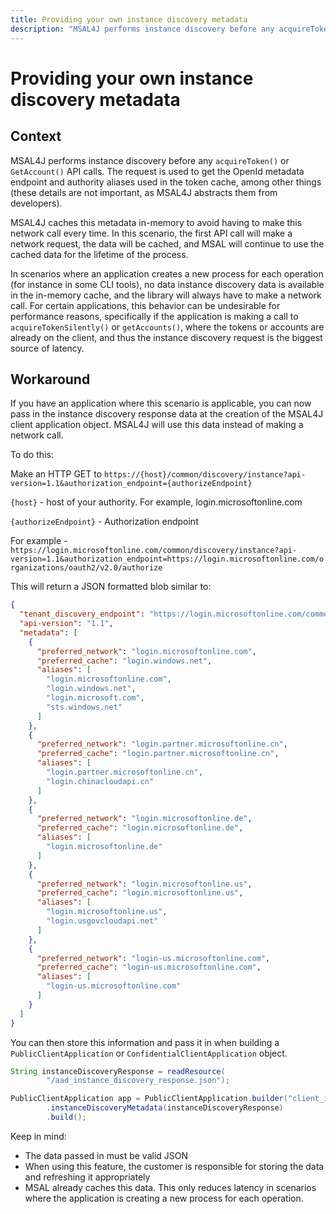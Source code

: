 ```yaml
---
title: Providing your own instance discovery metadata
description: "MSAL4J performs instance discovery before any acquireToken() or GetAccount() API calls. The request is used to get the OpenId metadata endpoint and authority aliases used in the token cache, among other things (these details are not important, as MSAL4J abstracts them from developers)."
---
```


# Providing your own instance discovery metadata

## Context

MSAL4J performs instance discovery before any `acquireToken()` or `GetAccount()` API calls. The request is used to get the OpenId metadata endpoint and authority aliases used in the token cache, among other things (these details are not important, as MSAL4J abstracts them from developers).

MSAL4J caches this metadata in-memory to avoid having to make this network call every time. In this scenario, the first API call will make a network request, the data will be cached, and MSAL will continue to use the cached data for the lifetime of the process.

In scenarios where an application creates a new process for each operation (for instance in some CLI tools), no data instance discovery data is available in the in-memory cache, and the library will always have to make a network call. For certain applications, this behavior can be undesirable for performance reasons, specifically if the application is making a call to `acquireTokenSilently()` or `getAccounts()`, where the tokens or accounts are already on the client, and thus the instance discovery request is the biggest source of latency.

## Workaround

If you have an application where this scenario is applicable, you can now pass in the instance discovery response data at the creation of the MSAL4J client application object. MSAL4J will use this data instead of making a network call.

To do this:

Make an HTTP GET to `https://{host}/common/discovery/instance?api-version=1.1&authorization_endpoint={authorizeEndpoint}`

`{host}` - host of your authority. For example, login.microsoftonline.com

`{authorizeEndpoint}` - Authorization endpoint 

For example - `https://login.microsoftonline.com/common/discovery/instance?api-version=1.1&authorization_endpoint=https://login.microsoftonline.com/organizations/oauth2/v2.0/authorize`

This will return a JSON formatted blob similar to: 

```json
{
  "tenant_discovery_endpoint": "https://login.microsoftonline.com/common/.well-known/openid-configuration",
  "api-version": "1.1",
  "metadata": [
    {
      "preferred_network": "login.microsoftonline.com",
      "preferred_cache": "login.windows.net",
      "aliases": [
        "login.microsoftonline.com",
        "login.windows.net",
        "login.microsoft.com",
        "sts.windows.net"
      ]
    },
    {
      "preferred_network": "login.partner.microsoftonline.cn",
      "preferred_cache": "login.partner.microsoftonline.cn",
      "aliases": [
        "login.partner.microsoftonline.cn",
        "login.chinacloudapi.cn"
      ]
    },
    {
      "preferred_network": "login.microsoftonline.de",
      "preferred_cache": "login.microsoftonline.de",
      "aliases": [
        "login.microsoftonline.de"
      ]
    },
    {
      "preferred_network": "login.microsoftonline.us",
      "preferred_cache": "login.microsoftonline.us",
      "aliases": [
        "login.microsoftonline.us",
        "login.usgovcloudapi.net"
      ]
    },
    {
      "preferred_network": "login-us.microsoftonline.com",
      "preferred_cache": "login-us.microsoftonline.com",
      "aliases": [
        "login-us.microsoftonline.com"
      ]
    }
  ]
}
```

You can then store this information and pass it in when building a `PublicClientApplication` or `ConfidentialClientApplication` object.

```java
String instanceDiscoveryResponse = readResource(
        "/aad_instance_discovery_response.json");

PublicClientApplication app = PublicClientApplication.builder("client_id")
        .instanceDiscoveryMetadata(instanceDiscoveryResponse)
        .build();
```

Keep in mind:

- The data passed in must be valid JSON
- When using this feature, the customer is responsible for storing the data and refreshing it appropriately
- MSAL already caches this data. This only reduces latency in scenarios where the application is creating a new process for each operation.